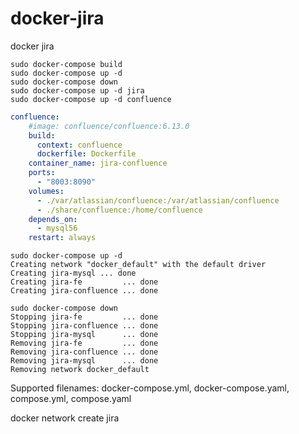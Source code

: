 # docker-jira
docker jira

```shell script
sudo docker-compose build
sudo docker-compose up -d
sudo docker-compose down
sudo docker-compose up -d jira
sudo docker-compose up -d confluence
```

```yaml
confluence:
    #image: confluence/confluence:6.13.0
    build:
      context: confluence
      dockerfile: Dockerfile
    container_name: jira-confluence
    ports:
      - "8003:8090"
    volumes:
      - ./var/atlassian/confluence:/var/atlassian/confluence
      - ./share/confluence:/home/confluence
    depends_on:
      - mysql56
    restart: always
```

```
sudo docker-compose up -d
Creating network "docker_default" with the default driver
Creating jira-mysql ... done
Creating jira-fe         ... done
Creating jira-confluence ... done
```

```
sudo docker-compose down
Stopping jira-fe         ... done
Stopping jira-confluence ... done
Stopping jira-mysql      ... done
Removing jira-fe         ... done
Removing jira-confluence ... done
Removing jira-mysql      ... done
Removing network docker_default
```

Supported filenames: docker-compose.yml, docker-compose.yaml, compose.yml, compose.yaml

docker network create jira
